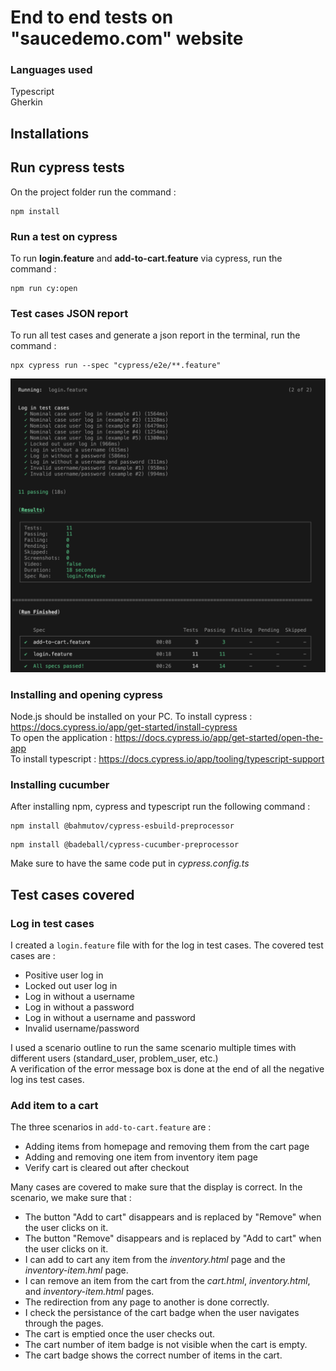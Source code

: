 # End to end tests on "saucedemo.com" website

### Languages used

Typescript  
Gherkin

## Installations

## Run cypress tests

On the project folder run the command :
```
npm install
```
### Run a test on cypress 

To run **login.feature** and **add-to-cart.feature** via cypress, run the command :  

```
npm run cy:open
```

### Test cases JSON report

To run all test cases and generate a json report in the terminal, run the command :  

```
npx cypress run --spec "cypress/e2e/**.feature" 
```

![JSON report](/cypress/documentation/JSONReport.png)

### Installing and opening cypress
Node.js should be installed on your PC.
To install cypress : https://docs.cypress.io/app/get-started/install-cypress  
To open the application : https://docs.cypress.io/app/get-started/open-the-app  
To install typescript : https://docs.cypress.io/app/tooling/typescript-support

### Installing cucumber
After installing npm, cypress and typescript run the following command :
```
npm install @bahmutov/cypress-esbuild-preprocessor
```
```
npm install @badeball/cypress-cucumber-preprocessor
```
Make sure to have the same code put in _cypress.config.ts_

## Test cases covered

### Log in test cases

I created a `login.feature` file with for the log in test cases. 
The covered test cases are : 
- Positive user log in
- Locked out user log in
- Log in without a username
- Log in without a password
- Log in without a username and password
- Invalid username/password 

I used a scenario outline to run the same scenario multiple times with different users (standard_user, problem_user, etc.)  
A verification of the error message box is done at the end of all the negative log ins test cases.

### Add item to a cart

The three scenarios in `add-to-cart.feature` are : 
- Adding items from homepage and removing them from the cart page
- Adding and removing one item from inventory item page
- Verify cart is cleared out after checkout

Many cases are covered to make sure that the display is correct. In the scenario, we make sure that : 
- The button "Add to cart" disappears and is replaced by "Remove" when the user clicks on it.
- The button "Remove" disappears and is replaced by "Add to cart" when the user clicks on it.
- I can add to cart any item from the _inventory.html_ page and the _inventory-item.hml_ page.
- I can remove an item from the cart from the _cart.html_, _inventory.html_, and _inventory-item.html_ pages. 
- The redirection from any page to another is done correctly.
- I check the persistance of the cart badge when the user navigates through the pages.
- The cart is emptied once the user checks out.
- The cart number of item badge is not visible when the cart is empty.
- The cart badge shows the correct number of items in the cart.

